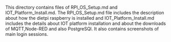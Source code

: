 
This directory contains files of RPI_OS_Setup.md and IOT_Platform_Install.md.
The RPI_OS_Setup.md file includes the description about how the dietpi raspberry is installed and IOT_Platform_Install.md includes the details about IOT platform installation and about the downloads of MQTT,Node-RED and also PostgreSQl.
It also contains screenshots of main login sessions.
